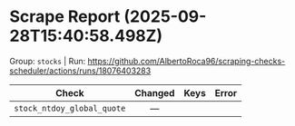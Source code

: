 # Scrape Report (2025-09-28T15:40:58.498Z)

Group: `stocks`  |  Run: https://github.com/AlbertoRoca96/scraping-checks-scheduler/actions/runs/18076403283

| Check | Changed | Keys | Error |
|---|:---:|:--|:--|
| `stock_ntdoy_global_quote` | — |  |  |
